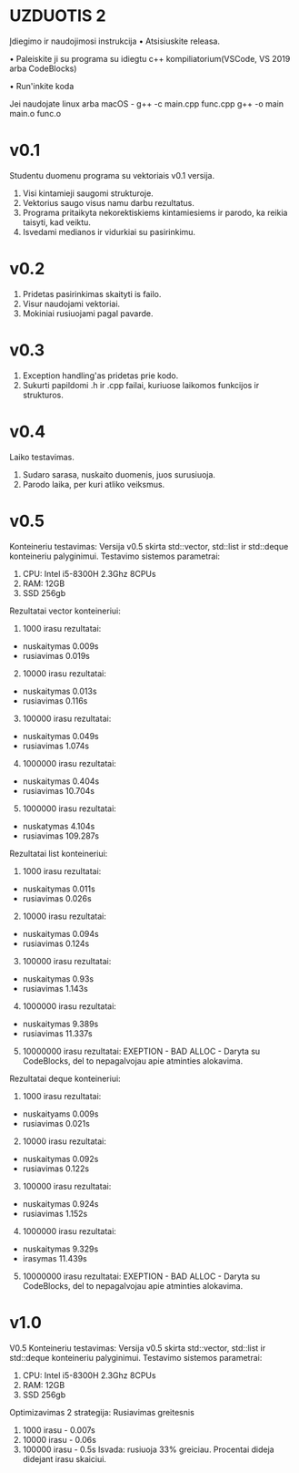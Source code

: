   # UZDUOTIS 2
Įdiegimo ir naudojimosi instrukcija
• Atsisiuskite releasa.

• Paleiskite ji su programa su idiegtu c++ kompiliatorium(VSCode, VS 2019 arba CodeBlocks)

• Run'inkite koda

Jei naudojate linux arba macOS - 
g++ -c main.cpp func.cpp
g++ -o main main.o func.o
# v0.1
Studentu duomenu programa su vektoriais v0.1 versija.
1. Visi kintamieji saugomi strukturoje.
2. Vektorius saugo visus namu darbu rezultatus.
3. Programa pritaikyta nekorektiskiems kintamiesiems ir parodo, ka reikia taisyti, kad veiktu.
4. Isvedami medianos ir vidurkiai su pasirinkimu.
#  v0.2
1. Pridetas pasirinkimas skaityti is failo.
2. Visur naudojami vektoriai.
3. Mokiniai rusiuojami pagal pavarde.
# v0.3
1. Exception handling'as pridetas prie kodo.
2. Sukurti papildomi .h ir .cpp failai, kuriuose laikomos funkcijos ir strukturos.
# v0.4
Laiko testavimas.
1. Sudaro sarasa, nuskaito duomenis, juos surusiuoja.
2. Parodo laika, per kuri atliko veiksmus.
# v0.5 
Konteineriu testavimas:
Versija v0.5 skirta std::vector, std::list ir std::deque konteineriu palyginimui.
Testavimo sistemos parametrai:
1. CPU: Intel i5-8300H 2.3Ghz 8CPUs
2. RAM: 12GB
3. SSD 256gb

Rezultatai vector konteineriui:
  1. 1000 irasu rezultatai:
  - nuskaitymas 0.009s
  - rusiavimas 0.019s
  2. 10000 irasu rezultatai:
  - nuskaitymas 0.013s
  - rusiavimas 0.116s
  3. 100000 irasu rezultatai:
  - nuskaitymas 0.049s
  - rusiavimas 1.074s
  4. 1000000 irasu rezultatai:
  - nuskaitymas 0.404s
  - rusiavimas 10.704s
  5. 1000000 irasu rezultatai:
  - nuskatymas 4.104s
  - rusiavimas 109.287s
  
Rezultatai list konteineriui:
  1. 1000 irasu rezultatai:
  - nuskaitymas 0.011s
  - rusiavimas 0.026s
  2. 10000 irasu rezultatai:
  - nuskaitymas 0.094s
  - rusiavimas  0.124s
  3. 100000 irasu rezultatai:
  - nuskaitymas 0.93s
  - rusiavimas 1.143s
  4. 1000000 irasu rezultatai:
  - nuskaitymas 9.389s
  - rusiavimas 11.337s
  5. 10000000 irasu rezultatai:
  EXEPTION - BAD ALLOC - Daryta su CodeBlocks, del to nepagalvojau apie atminties alokavima.
 
 Rezultatai deque konteineriui:
   1. 1000 irasu rezultatai:
   - nuskaityams 0.009s
   - rusiavimas 0.021s
   2. 10000 irasu rezultatai:
   - nuskaitymas 0.092s
   - rusiavimas 0.122s
   3. 100000 irasu rezultatai:
   - nuskaitymas 0.924s
   - rusiavimas 1.152s
   4. 1000000 irasu rezultatai:
   - nuskaitymas 9.329s
   - irasymas 11.439s
   5. 10000000 irasu rezultatai:
   EXEPTION - BAD ALLOC - Daryta su CodeBlocks, del to nepagalvojau apie atminties alokavima.
# v1.0
V0.5 Konteineriu testavimas:
Versija v0.5 skirta std::vector, std::list ir std::deque konteineriu palyginimui.
Testavimo sistemos parametrai:
1. CPU: Intel i5-8300H 2.3Ghz 8CPUs
2. RAM: 12GB
3. SSD 256gb

Optimizavimas 2 strategija:
Rusiavimas greitesnis
1. 1000 irasu - 0.007s
2. 10000 irasu - 0.06s
3. 100000 irasu - 0.5s
Isvada: rusiuoja 33% greiciau. Procentai dideja didejant irasu skaiciui.
